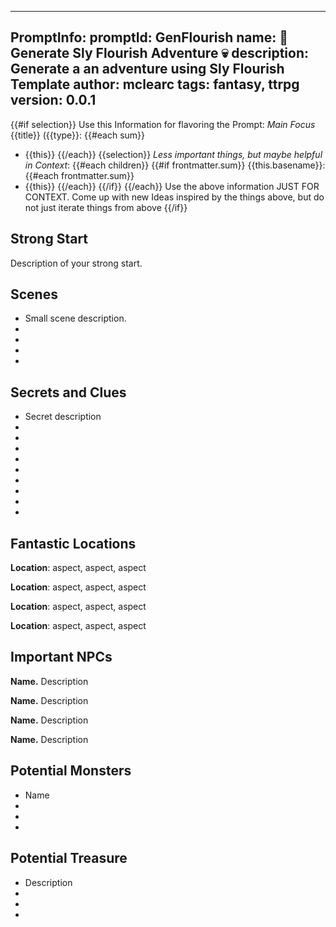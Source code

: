 

---
PromptInfo:
 promptId: GenFlourish
 name: 🎲 Generate Sly Flourish Adventure 💀
 description: Generate a an adventure using Sly Flourish Template
 author: mclearc
 tags: fantasy, ttrpg
 version: 0.0.1
---

{{#if selection}}
Use this Information for flavoring the Prompt:
*Main Focus*
{{title}} ({{type}}:
{{#each sum}}
- {{this}}
{{/each}}
{{selection}}
*Less important things, but maybe helpful in Context*:
{{#each children}}
{{#if frontmatter.sum}}
{{this.basename}}:
{{#each frontmatter.sum}}
- {{this}}
{{/each}}
{{/if}}
{{/each}}
Use the above information JUST FOR CONTEXT. Come up with new Ideas inspired by the things above, but do not just iterate things from above
{{/if}}


## Strong Start

Description of your strong start.

## Scenes

* Small scene description.
*
*
*
*

## Secrets and Clues

* Secret description
*
*
*
*
*
*
*
*
*

## Fantastic Locations

**Location**: aspect, aspect, aspect

**Location**: aspect, aspect, aspect

**Location**: aspect, aspect, aspect

**Location**: aspect, aspect, aspect

## Important NPCs

**Name.** Description

**Name.** Description

**Name.** Description

**Name.** Description

## Potential Monsters

* Name
*
*
*

## Potential Treasure

* Description
*
*
* 